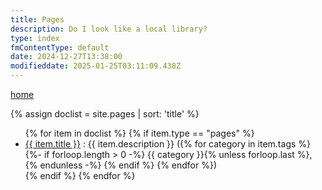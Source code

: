 ```yaml
---
title: Pages
description: Do I look like a local library?
type: index
fmContentType: default
date: 2024-12-27T13:38:00
modifieddate: 2025-01-25T03:11:09.438Z
---
```


[home](/)

<!--- cSpell:disable --->
{% assign doclist = site.pages | sort: 'title' %}
<ul>
{% for item in doclist %}
  {% if item.type == "pages" %}
    <li>
      <a href="{{ item.url }}">{{ item.title }}</a> : {{ item.description }}
      ({% for category in item.tags %}
        {%- if forloop.length > 0 -%}
        {{ category }}{% unless forloop.last %}, {% endunless -%} {% endif %}
      {% endfor %})
    </li>
  {% endif %}
{% endfor %}
</ul>
<!--- cSpell:disable --->